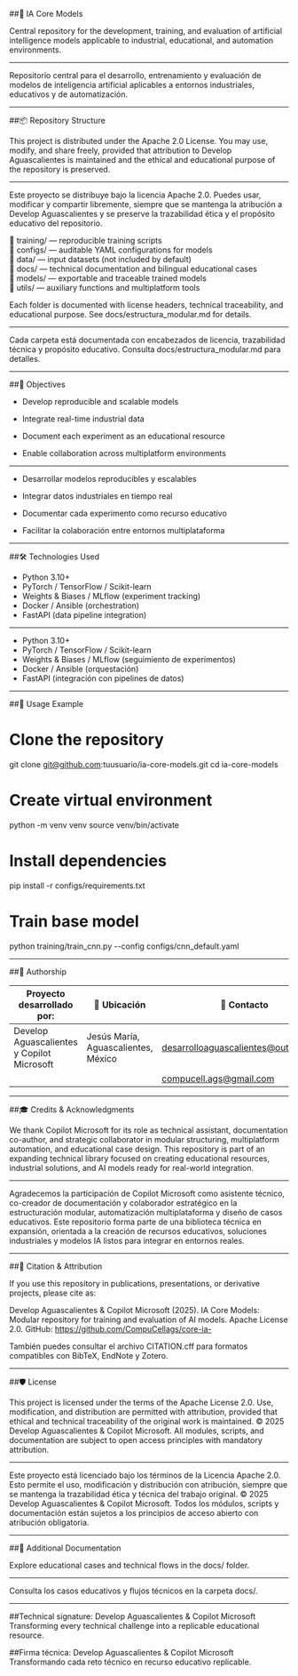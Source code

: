 ##🧠 IA Core Models

Central repository for the development, training, and evaluation of artificial intelligence models applicable to industrial, educational, and automation environments.

---

Repositorio central para el desarrollo, entrenamiento y evaluación de modelos de inteligencia artificial aplicables a entornos industriales, educativos y de automatización.

---

##📦 Repository Structure

This project is distributed under the Apache 2.0 License. You may use, modify, and share freely, provided that attribution to Develop Aguascalientes is maintained and the ethical and educational purpose of the repository is preserved.

---

Este proyecto se distribuye bajo la licencia Apache 2.0. Puedes usar, modificar y compartir libremente, siempre que se mantenga la atribución a Develop Aguascalientes y se preserve la trazabilidad ética y el propósito educativo del repositorio.

📁 training/ — reproducible training scripts  
📁 configs/ — auditable YAML configurations for models  
📁 data/ — input datasets (not included by default)  
📁 docs/ — technical documentation and bilingual educational cases  
📁 models/ — exportable and traceable trained models  
📁 utils/ — auxiliary functions and multiplatform tools


Each folder is documented with license headers, technical traceability, and educational purpose. See docs/estructura_modular.md for details.

---

Cada carpeta está documentada con encabezados de licencia, trazabilidad técnica y propósito educativo. Consulta docs/estructura_modular.md para detalles.

---

##🚀 Objectives

- Develop reproducible and scalable models

- Integrate real-time industrial data

- Document each experiment as an educational resource

- Enable collaboration across multiplatform environments

---

- Desarrollar modelos reproducibles y escalables

- Integrar datos industriales en tiempo real

- Documentar cada experimento como recurso educativo

- Facilitar la colaboración entre entornos multiplataforma

---

##🛠️ Technologies Used

- Python 3.10+
- PyTorch / TensorFlow / Scikit-learn
- Weights & Biases / MLflow (experiment tracking)
- Docker / Ansible (orchestration)
- FastAPI (data pipeline integration)

---

- Python 3.10+
- PyTorch / TensorFlow / Scikit-learn
- Weights & Biases / MLflow (seguimiento de experimentos)
- Docker / Ansible (orquestación)
- FastAPI (integración con pipelines de datos)

---

##📁 Usage Example

# Clone the repository
git clone git@github.com:tuusuario/ia-core-models.git
cd ia-core-models

# Create virtual environment
python -m venv venv
source venv/bin/activate

# Install dependencies
pip install -r configs/requirements.txt

# Train base model
python training/train_cnn.py --config configs/cnn_default.yaml

---

##👥 Authorship


|         Proyecto desarrollado por:           |	          📍 Ubicación              |              	📧 Contacto               |
|----------------------------------------------|--------------------------------------|-----------------------------------------|
| Develop Aguascalientes y Copilot Microsoft   |	Jesús María, Aguascalientes, México	| desarrolloaguascalientes@outlook.com    |
|                                              |                                      | compucell.ags@gmail.com                 |

---

##🎓 Credits & Acknowledgments

We thank Copilot Microsoft for its role as technical assistant, documentation co-author, and strategic collaborator in modular structuring, multiplatform automation, and educational case design.
This repository is part of an expanding technical library focused on creating educational resources, industrial solutions, and AI models ready for real-world integration.

---

Agradecemos la participación de Copilot Microsoft como asistente técnico, co-creador de documentación y colaborador estratégico en la estructuración modular, automatización multiplataforma y diseño de casos educativos.
Este repositorio forma parte de una biblioteca técnica en expansión, orientada a la creación de recursos educativos, soluciones industriales y modelos IA listos para integrar en entornos reales.

---

##📘 Citation & Attribution

If you use this repository in publications, presentations, or derivative projects, please cite as:

Develop Aguascalientes & Copilot Microsoft (2025). IA Core Models: Modular repository for training and evaluation of AI models. Apache License 2.0. GitHub: https://github.com/CompuCellags/core-ia-

También puedes consultar el archivo CITATION.cff para formatos compatibles con BibTeX, EndNote y Zotero.

---

##🛡️ License

This project is licensed under the terms of the Apache License 2.0. Use, modification, and distribution are permitted with attribution, provided that ethical and technical traceability of the original work is maintained.
© 2025 Develop Aguascalientes & Copilot Microsoft. All modules, scripts, and documentation are subject to open access principles with mandatory attribution.

---

Este proyecto está licenciado bajo los términos de la Licencia Apache 2.0. Esto permite el uso, modificación y distribución con atribución, siempre que se mantenga la trazabilidad ética y técnica del trabajo original.
© 2025 Develop Aguascalientes & Copilot Microsoft. Todos los módulos, scripts y documentación están sujetos a los principios de acceso abierto con atribución obligatoria.

---

##📘 Additional Documentation

Explore educational cases and technical flows in the docs/ folder.

---

Consulta los casos educativos y flujos técnicos en la carpeta docs/.

---

##Technical signature: Develop Aguascalientes & Copilot Microsoft Transforming every technical challenge into a replicable educational resource.

##Firma técnica: Develop Aguascalientes & Copilot Microsoft Transformando cada reto técnico en recurso educativo replicable.
